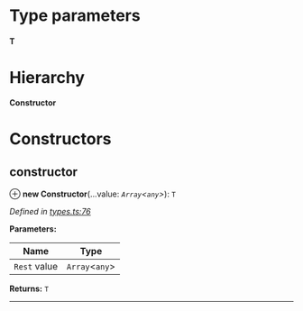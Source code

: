 

# Type parameters
#### T 
# Hierarchy

**Constructor**

# Constructors

<a id="constructor"></a>

##  constructor

⊕ **new Constructor**(...value: *`Array`<`any`>*): `T`

*Defined in [types.ts:76](https://github.com/polkadot-js/api/blob/46fee31/packages/types/src/types.ts#L76)*

**Parameters:**

| Name | Type |
| ------ | ------ |
| `Rest` value | `Array`<`any`> |

**Returns:** `T`

___

